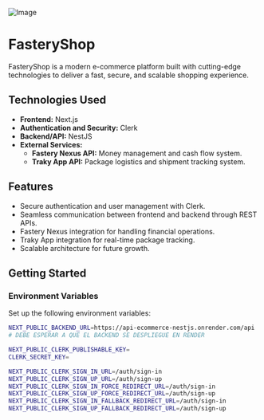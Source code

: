 ![Image](https://github.com/user-attachments/assets/4e677eef-0481-4275-8af4-0cc0773db120)
# FasteryShop

FasteryShop is a modern e-commerce platform built with cutting-edge technologies to deliver a fast, secure, and scalable shopping experience.

## Technologies Used
- **Frontend:** Next.js
- **Authentication and Security:** Clerk
- **Backend/API:** NestJS
- **External Services:**
  - **Fastery Nexus API:** Money management and cash flow system.
  - **Traky App API:** Package logistics and shipment tracking system.

## Features
- Secure authentication and user management with Clerk.
- Seamless communication between frontend and backend through REST APIs.
- Fastery Nexus integration for handling financial operations.
- Traky App integration for real-time package tracking.
- Scalable architecture for future growth.

## Getting Started

### Environment Variables
Set up the following environment variables:

```bash
NEXT_PUBLIC_BACKEND_URL=https://api-ecommerce-nestjs.onrender.com/api
# DEBE ESPERAR A QUE EL BACKEND SE DESPLIEGUE EN RENDER

NEXT_PUBLIC_CLERK_PUBLISHABLE_KEY=
CLERK_SECRET_KEY=

NEXT_PUBLIC_CLERK_SIGN_IN_URL=/auth/sign-in
NEXT_PUBLIC_CLERK_SIGN_UP_URL=/auth/sign-up
NEXT_PUBLIC_CLERK_SIGN_IN_FORCE_REDIRECT_URL=/auth/sign-in
NEXT_PUBLIC_CLERK_SIGN_UP_FORCE_REDIRECT_URL=/auth/sign-up
NEXT_PUBLIC_CLERK_SIGN_IN_FALLBACK_REDIRECT_URL=/auth/sign-in
NEXT_PUBLIC_CLERK_SIGN_UP_FALLBACK_REDIRECT_URL=/auth/sign-up
